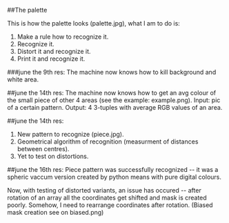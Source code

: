 ##The palette

This is how the palette looks (palette.jpg), what I am to do is:
1. Make a rule how to recognize it.
2. Recognize it.
3. Distort it and recognize it.
4. Print it and recognize it.

###june the 9th res:
The machine now knows how to kill background and white area.

##june the 14th res:
The machine now knows how to get an avg colour of the small piece of other 4 areas (see the example: example.png).
Input: pic of a certain pattern. Output: 4 3-tuples with average RGB values of an area.

##june the 14th res:
1) New pattern to recognize (piece.jpg).
2) Geometrical algorithm of recognition (measurment of distances between centres).
3) Yet to test on distortions.

##june the 16th res:
Piece pattern was successfully recognized -- it was a spheric vaccum version created by python means with pure digital colours.

Now, with testing of distorted variants, an issue has occured -- after rotation of an array all the coordinates get shifted and mask is created poorly. 
Somehow, I need to rearrange coordinates after rotation. (Biased mask creation see on biased.png) 
